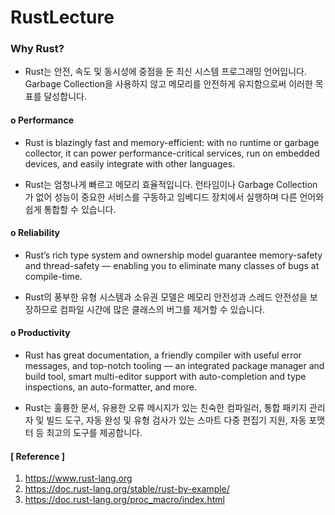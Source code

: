# RustLecture

### Why Rust?
- Rust는 안전, 속도 및 동시성에 중점을 둔 최신 시스템 프로그래밍 언어입니다. Garbage Collection을 사용하지 않고 메모리를 안전하게 유지함으로써 이러한 목표를 달성합니다.

#### o Performance
- Rust is blazingly fast and memory-efficient: with no runtime or garbage collector, it can power performance-critical services, run on embedded devices, and easily integrate with other languages.

- Rust는 엄청나게 빠르고 메모리 효율적입니다. 런타임이나 Garbage Collection가 없어 성능이 중요한 서비스를 구동하고 임베디드 장치에서 실행하며 다른 언어와 쉽게 통합할 수 있습니다.

#### o Reliability
- Rust’s rich type system and ownership model guarantee memory-safety and thread-safety — enabling you to eliminate many classes of bugs at compile-time.

- Rust의 풍부한 유형 시스템과 소유권 모델은 메모리 안전성과 스레드 안전성을 보장하므로 컴파일 시간에 많은 클래스의 버그를 제거할 수 있습니다.

#### o Productivity
- Rust has great documentation, a friendly compiler with useful error messages, and top-notch tooling — an integrated package manager and build tool, smart multi-editor support with auto-completion and type inspections, an auto-formatter, and more.

- Rust는 훌륭한 문서, 유용한 오류 메시지가 있는 친숙한 컴파일러, 통합 패키지 관리자 및 빌드 도구, 자동 완성 및 유형 검사가 있는 스마트 다중 편집기 지원, 자동 포맷터 등 최고의 도구를 제공합니다.


#### [ Reference ]
1. https://www.rust-lang.org
2. https://doc.rust-lang.org/stable/rust-by-example/
3. https://doc.rust-lang.org/proc_macro/index.html



